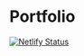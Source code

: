 # Portfolio

[![Netlify Status](https://api.netlify.com/api/v1/badges/d1479fce-661b-49aa-b07c-ebc70b2ebc67/deploy-status)](https://app.netlify.com/sites/kudoa/deploys)
